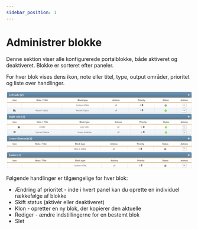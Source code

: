 ```yaml
---
sidebar_position: 1
---
```


# Administrer blokke
Denne sektion viser alle konfigurerede portalblokke, både aktiveret og deaktiveret. Blokke er sorteret efter paneler.

For hver blok vises dens ikon, note eller titel, type, output områder, prioritet og liste over handlinger.

![Administrer blokke](manage_blocks.png)

Følgende handlinger er tilgængelige for hver blok:
* Ændring af prioritet - inde i hvert panel kan du oprette en individuel rækkefølge af blokke
* Skift status (aktivér eller deaktiveret)
* Klon - opretter en ny blok, der kopierer den aktuelle
* Rediger - ændre indstillingerne for en bestemt blok
* Slet